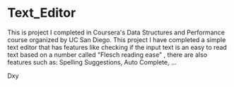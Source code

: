 # Text_Editor
This is project I completed in Coursera's Data Structures and Performance course organized by UC San Diego.
This project I have completed a simple text editor that has features like checking if the input text is an easy to read text based on a number called "Flesch reading ease" , there are also features such as: Spelling Suggestions, Auto Complete, ...

Dxy
